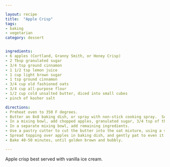 ```yaml
---

layout: recipe
title:  "Apple Crisp"
tags: 
- baking
- vegetarian
category: dessert


ingredients:
- 6 apples (Cortland, Granny Smith, or Honey Crisp)
- 2 Tbsp granulated sugar
- 3/4 tsp ground cinnamon
- 1 1/2 tsp lemon juice
- 1 cup light brown sugar
- 1 tsp ground cinnamon
- 3/4 cup old fashioned oats
- 3/4 cup all-purpose flour
- 1/2 cup cold unsalted butter, diced into small cubes
- pinch of kosher salt

directions:
- Preheat oven to 350 F degrees.  
- Butter an 8x8 baking dish, or spray with non-stick cooking spray.  Set aside.
- In a mixing bowl, add chopped apples, granulated sugar, 3/4 tsp of the cinnamon and lemon juice.  Stir to combine, then transfer to prepared baking dish.
- In a separate mixing bowl, add remaining ingredients. 
- Use a pastry cutter to cut the butter into the oat mixture, using a slight downward twisting motion, until mixture resembled pea-sized crumbs.
- Spread topping over apples in baking dish, and gently pat to even it out.  
- Bake 40-50 minutes, until golden brown and bubbly.

---
```


Apple crisp best served with vanilla ice cream.